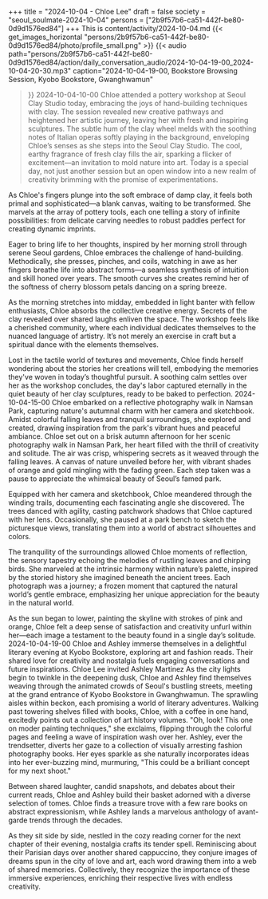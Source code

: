 +++
title = "2024-10-04 - Chloe Lee"
draft = false
society = "seoul_soulmate-2024-10-04"
persons = ["2b9f57b6-ca51-442f-be80-0d9d1576ed84"]
+++
This is content/activity/2024-10-04.md
{{< get_images_horizontal "persons/2b9f57b6-ca51-442f-be80-0d9d1576ed84/photo/profile_small.png" >}}
{{< audio
    path="persons/2b9f57b6-ca51-442f-be80-0d9d1576ed84/action/daily_conversation_audio/2024-10-04-19-00_2024-10-04-20-30.mp3" 
    caption="2024-10-04-19-00, Bookstore Browsing Session, Kyobo Bookstore, Gwanghwamun"
>}}
2024-10-04-10-00
Chloe attended a pottery workshop at Seoul Clay Studio today, embracing the joys of hand-building techniques with clay. The session revealed new creative pathways and heightened her artistic journey, leaving her with fresh and inspiring sculptures.
The subtle hum of the clay wheel melds with the soothing notes of Italian operas softly playing in the background, enveloping Chloe’s senses as she steps into the Seoul Clay Studio. The cool, earthy fragrance of fresh clay fills the air, sparking a flicker of excitement—an invitation to mold nature into art. Today is a special day, not just another session but an open window into a new realm of creativity brimming with the promise of experimentations. 

As Chloe's fingers plunge into the soft embrace of damp clay, it feels both primal and sophisticated—a blank canvas, waiting to be transformed. She marvels at the array of pottery tools, each one telling a story of infinite possibilities: from delicate carving needles to robust paddles perfect for creating dynamic imprints. 

Eager to bring life to her thoughts, inspired by her morning stroll through serene Seoul gardens, Chloe embraces the challenge of hand-building. Methodically, she presses, pinches, and coils, watching in awe as her fingers breathe life into abstract forms—a seamless synthesis of intuition and skill honed over years. The smooth curves she creates remind her of the softness of cherry blossom petals dancing on a spring breeze. 

As the morning stretches into midday, embedded in light banter with fellow enthusiasts, Chloe absorbs the collective creative energy. Secrets of the clay revealed over shared laughs enliven the space. The workshop feels like a cherished community, where each individual dedicates themselves to the nuanced language of artistry. It’s not merely an exercise in craft but a spiritual dance with the elements themselves.

Lost in the tactile world of textures and movements, Chloe finds herself wondering about the stories her creations will tell, embodying the memories they've woven in today’s thoughtful pursuit. A soothing calm settles over her as the workshop concludes, the day's labor captured eternally in the quiet beauty of her clay sculptures, ready to be baked to perfection.
2024-10-04-15-00
Chloe embarked on a reflective photography walk in Namsan Park, capturing nature's autumnal charm with her camera and sketchbook. Amidst colorful falling leaves and tranquil surroundings, she explored and created, drawing inspiration from the park's vibrant hues and peaceful ambiance.
Chloe set out on a brisk autumn afternoon for her scenic photography walk in Namsan Park, her heart filled with the thrill of creativity and solitude. The air was crisp, whispering secrets as it weaved through the falling leaves. A canvas of nature unveiled before her, with vibrant shades of orange and gold mingling with the fading green. Each step taken was a pause to appreciate the whimsical beauty of Seoul’s famed park. 

Equipped with her camera and sketchbook, Chloe meandered through the winding trails, documenting each fascinating angle she discovered. The trees danced with agility, casting patchwork shadows that Chloe captured with her lens. Occasionally, she paused at a park bench to sketch the picturesque views, translating them into a world of abstract silhouettes and colors.

The tranquility of the surroundings allowed Chloe moments of reflection, the sensory tapestry echoing the melodies of rustling leaves and chirping birds. She marveled at the intrinsic harmony within nature’s palette, inspired by the storied history she imagined beneath the ancient trees. Each photograph was a journey; a frozen moment that captured the natural world’s gentle embrace, emphasizing her unique appreciation for the beauty in the natural world.

As the sun began to lower, painting the skyline with strokes of pink and orange, Chloe felt a deep sense of satisfaction and creativity unfurl within her—each image a testament to the beauty found in a single day’s solitude.
2024-10-04-19-00
Chloe and Ashley immerse themselves in a delightful literary evening at Kyobo Bookstore, exploring art and fashion reads. Their shared love for creativity and nostalgia fuels engaging conversations and future inspirations.
Chloe Lee invited Ashley Martinez
As the city lights begin to twinkle in the deepening dusk, Chloe and Ashley find themselves weaving through the animated crowds of Seoul's bustling streets, meeting at the grand entrance of Kyobo Bookstore in Gwanghwamun. The sprawling aisles within beckon, each promising a world of literary adventures. Walking past towering shelves filled with books, Chloe, with a coffee in one hand, excitedly points out a collection of art history volumes. "Oh, look! This one on moder painting techniques," she exclaims, flipping through the colorful pages and feeling a wave of inspiration wash over her. Ashley, ever the trendsetter, diverts her gaze to a collection of visually arresting fashion photography books. Her eyes sparkle as she naturally incorporates ideas into her ever-buzzing mind, murmuring, "This could be a brilliant concept for my next shoot." 

Between shared laughter, candid snapshots, and debates about their current reads, Chloe and Ashley build their basket adorned with a diverse selection of tomes. Chloe finds a treasure trove with a few rare books on abstract expressionism, while Ashley lands a marvelous anthology of avant-garde trends through the decades. 

As they sit side by side, nestled in the cozy reading corner for the next chapter of their evening, nostalgia crafts its tender spell. Reminiscing about their Parisian days over another shared cappuccino, they conjure images of dreams spun in the city of love and art, each word drawing them into a web of shared memories. Collectively, they recognize the importance of these immersive experiences, enriching their respective lives with endless creativity.
